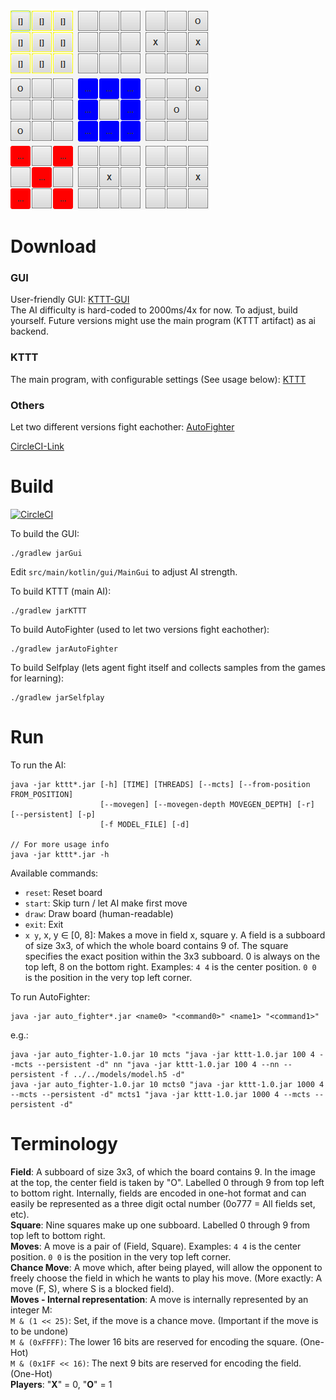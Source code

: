 ![kttt](kttt.png)

# Download

### GUI
User-friendly GUI: [KTTT-GUI](https://circleci-latest-artifact.herokuapp.com/hilbigan/KTTT/release/kttt-gui-1.0.jar)  
The AI difficulty is hard-coded to 2000ms/4x for now. To adjust, build yourself. Future versions might use the main program (KTTT artifact) as ai backend.

### KTTT
The main program, with configurable settings (See usage below): [KTTT](https://circleci-latest-artifact.herokuapp.com/hilbigan/KTTT/release/kttt-1.0.jar)

### Others
Let two different versions fight eachother: [AutoFighter](https://circleci-latest-artifact.herokuapp.com/hilbigan/KTTT/release/auto_fighter-1.0.jar)

[CircleCI-Link](https://circleci.com/gh/hilbigan/KTTT)

# Build

[![CircleCI](https://circleci.com/gh/hilbigan/KTTT/tree/master.svg?style=shield)](https://circleci.com/gh/hilbigan/KTTT/tree/master)

To build the GUI:
```
./gradlew jarGui
```
Edit ``src/main/kotlin/gui/MainGui`` to adjust AI strength.

To build KTTT (main AI):
```
./gradlew jarKTTT
```

To build AutoFighter (used to let two versions fight eachother):
```
./gradlew jarAutoFighter
```

To build Selfplay (lets agent fight itself and collects samples from the games for learning):
```
./gradlew jarSelfplay
```
# Run

To run the AI:
```
java -jar kttt*.jar [-h] [TIME] [THREADS] [--mcts] [--from-position FROM_POSITION]
                    [--movegen] [--movegen-depth MOVEGEN_DEPTH] [-r] [--persistent] [-p]
                    [-f MODEL_FILE] [-d]

// For more usage info
java -jar kttt*.jar -h
```
Available commands: 
- ``reset``: Reset board
- ``start``: Skip turn / let AI make first move
- ``draw``: Draw board (human-readable)
- ``exit``: Exit
- ``x y``, x, y ∈ [0, 8]: Makes a move in field x, square y. A field is a subboard of size 3x3, of which the whole
board contains 9 of. The square specifies the exact position within the 3x3 subboard. 0 is always on the top left,
8 on the bottom right. Examples: ``4 4`` is the center position. ``0 0`` is the position in the very top left corner.

To run AutoFighter:
```
java -jar auto_fighter*.jar <name0> "<command0>" <name1> "<command1>"
```
e.g.:
```
java -jar auto_fighter-1.0.jar 10 mcts "java -jar kttt-1.0.jar 100 4 --mcts --persistent -d" nn "java -jar kttt-1.0.jar 100 4 --nn --persistent -f ../../models/model.h5 -d"
java -jar auto_fighter-1.0.jar 10 mcts0 "java -jar kttt-1.0.jar 1000 4 --mcts --persistent -d" mcts1 "java -jar kttt-1.0.jar 1000 4 --mcts --persistent -d"
```

# Terminology
**Field**: A subboard of size 3x3, of which the board contains 9. In the image at the top, the center
field is taken by "O". Labelled 0 through 9 from top left to bottom right. Internally, fields are encoded in one-hot
format and can easily be represented as a three digit octal number (0o777 = All fields set, etc).  
**Square**: Nine squares make up one subboard. Labelled 0 through 9 from top left to bottom right.  
**Moves**: A move is a pair of (Field, Square). Examples: ``4 4`` is the center position. ``0 0`` is the position in the very top left corner.  
**Chance Move**: A move which, after being played, will allow the opponent to freely choose the field in which he wants to play his move.
(More exactly: A move (F, S), where S is a blocked field).  
**Moves - Internal representation**: A move is internally represented by an integer M:  
``M & (1 << 25)``: Set, if the move is a chance move. (Important if the move is to be undone)  
``M & (0xFFFF)``: The lower 16 bits are reserved for encoding the square. (One-Hot)  
``M & (0x1FF << 16)``: The next 9 bits are reserved for encoding the field. (One-Hot)  
**Players**: "**X**" = 0, "**O**" = 1